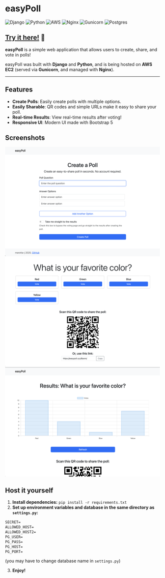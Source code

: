 # easyPoll
![Django](https://img.shields.io/badge/django-%23092E20.svg?style=for-the-badge&logo=django&logoColor=white)
![Python](https://img.shields.io/badge/python-3670A0?style=for-the-badge&logo=python&logoColor=ffdd54)
![AWS](https://img.shields.io/badge/AWS-%23FF9900.svg?style=for-the-badge&logo=amazon-aws&logoColor=white)
![Nginx](https://img.shields.io/badge/nginx-%23009639.svg?style=for-the-badge&logo=nginx&logoColor=white)
![Gunicorn](https://img.shields.io/badge/gunicorn-%298729.svg?style=for-the-badge&logo=gunicorn&logoColor=white)
![Postgres](https://img.shields.io/badge/postgres-%23316192.svg?style=for-the-badge&logo=postgresql&logoColor=white)
## [**Try it here!**](http://easypoll.xyz) 🚀

**easyPoll** is a simple web application that allows users to create, share, and vote in polls! 

easyPoll was built with **Django** and **Python**, and is being hosted on **AWS EC2** (served via **Gunicorn**, and managed with **Nginx**).


---

## Features

- **Create Polls**: Easily create polls with multiple options.
- **Easily Sharable**: QR codes and simple URLs make it easy to share your poll.
- **Real-time Results**: View real-time results after voting!
- **Responsive UI**: Modern UI made with Bootstrap 5


## Screenshots
<img src="media/one.png" width="600" height="auto" alt="Main page">
<img src="media/two.png" width="600" height="auto" alt="Poll page">
<img src="media/three.png" width="600" height="auto" alt="Results page">


## Host it yourself
1. **Install dependencies:** ```pip install -r requirements.txt```
2. **Set up environment variables and database in the same directory as ```settings.py```:**
```
SECRET=
ALLOWED_HOST=
ALLOWED_HOST2=
PG_USER=
PG_PASS=
PG_HOST=
PG_PORT=
```
(you may have to change database name in ```settings.py```)

3. **Enjoy!**
